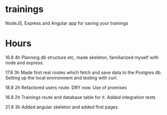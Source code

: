 # trainings
NodeJS, Express and Angular app for saving your trainings

# Hours
16.8
4h Planning db structure etc, made skeleton, familiarized myself with node and express. 

17.8
3h Made first real routes which fetch and save data to the Postgres db. Setting up the local environment and testing with curl.

18.8
2h Refactored users route. DRY now. Use of promises

18.8
2h Trainings route and database table for it. Added integration tests

21.8
3h Added angular skeleton and added first pages
